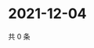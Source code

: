 # 2021-12-04

共 0 条

<!-- BEGIN WEIBO -->
<!-- 最后更新时间 Sat Dec 04 2021 16:17:52 GMT+0800 (China Standard Time) -->

<!-- END WEIBO -->
